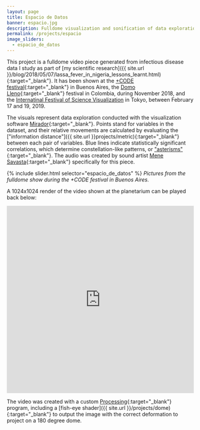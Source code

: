 ```yaml
---
layout: page
title: Espacio de Datos
banner: espacio.jpg
description: Fulldome visualization and sonification of data exploration with Mirador
permalink: /projects/espacio
image_sliders:
  - espacio_de_datos
---
```


This project is a fulldome video piece generated from infectious disease data I study as part of [my scientific research]({{ site.url }}/blog/2018/05/07/lassa_fever_in_nigeria_lessons_learnt.html){:target="_blank"}. It has been shown at the [+CODE festival](http://pluscode.cc/){:target="_blank"} in Buenos Aires, the [Domo Lleno](http://domolleno.gov.co/){:target="_blank"} festival in Colombia, during November 2018, and the [Internatinal Festival of Science Visualization](https://www.ifsv.org/) in Tokyo, between February 17 and 19, 2019. 


The visuals represent data exploration conducted with the visualization software [Mirador](http://fathom.info/mirador){:target="_blank"}. Points stand for variables in the dataset, and their relative movements are calculated by evaluating the ["information distance"]({{ site.url }}projects/metric){:target="_blank"} between each pair of variables. Blue lines indicate statistically significant correlations, which determine constellation-like patterns, or ["asterisms"](https://en.wikipedia.org/wiki/Asterism_(astronomy)){:target="_blank"}. The audio was created by sound artist [Mene Savasta](http://menesavasta.com.ar/){:target="_blank"} specifically for this piece. 

{% include slider.html selector="espacio_de_datos" %}
*Pictures from the fulldome show during the +CODE festival in Buenos Aires.*

A 1024x1024 render of the video shown at the planetarium can be played back below:

<div style="padding:100% 0 0 0;position:relative;"><iframe src="https://player.vimeo.com/video/304056470?title=0&byline=0&portrait=0" style="position:absolute;top:0;left:0;width:100%;height:100%;" frameborder="0" webkitallowfullscreen mozallowfullscreen allowfullscreen></iframe></div><script src="https://player.vimeo.com/api/player.js"></script>

The video was created with a custom [Processing](https://processing.org/){:target="_blank"} program, including a [fish-eye shader]({{ site.url }}/projects/dome){:target="_blank"} to output the image with the correct deformation to project on a 180 degree dome.



